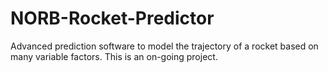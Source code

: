 NORB-Rocket-Predictor
=====================

Advanced prediction software to model the trajectory of a rocket based on many variable factors.  This is an on-going project.
